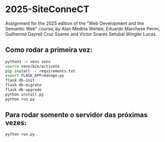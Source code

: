 # 2025-SiteConneCT
Assignment for the 2025 edition of the "Web Development and the Semantic Web" course, by Alan Medina Wehbe, Eduardo Marchese Perim, Guilherme Dayrell Cruz Soares and Victor Soares Setubal Wingler Lucas.

## Como rodar a primeira vez:

```bash
python3 -m venv venv
source venv/bin/activate
pip install -r requirements.txt
export FLASK_APP=manage.py      
flask db-init
flask db-migrate 
flask db-upgrade
python install.py
python run.py 
```
## Para rodar somente o servidor das próximas vezes:

```bash
python run.py 
```
